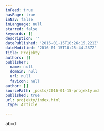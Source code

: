 ```yaml
---
inFeed: true
hasPage: true
inNav: false
inLanguage: null
starred: false
keywords: []
description: ''
datePublished: '2016-01-15T10:26:15.221Z'
dateModified: '2016-01-15T10:25:44.237Z'
title: Projekty
authors: []
publisher:
  name: null
  domain: null
  url: null
  favicon: null
author: []
sourcePath: _posts/2016-01-15-projekty.md
published: true
url: projekty/index.html
_type: Article

---
```

abcd